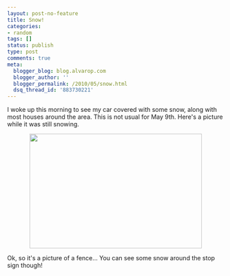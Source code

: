 ```yaml
---
layout: post-no-feature
title: Snow!
categories:
- random
tags: []
status: publish
type: post
comments: true
meta:
  blogger_blog: blog.alvarop.com
  blogger_author: ''
  blogger_permalink: /2010/05/snow.html
  dsq_thread_id: '883730221'
---
```

I  woke up this morning to see my car covered with some snow, along with  most houses around the area. This is not usual for May 9th. Here's a  picture while it was still snowing.

<a onblur="try {parent.deselectBloggerImageGracefully();} catch(e) {}" href="http://2.bp.blogspot.com/_k2p8q4xyXYc/S-i8_6WA3CI/AAAAAAAAAHc/UNaqlaiISE0/s1600/IMG_1120.JPG"><img style="display: block; margin: 0px auto 10px; text-align: center; cursor: pointer; width: 400px; height: 267px;" src="http://2.bp.blogspot.com/_k2p8q4xyXYc/S-i8_6WA3CI/AAAAAAAAAHc/UNaqlaiISE0/s400/IMG_1120.JPG" alt="" id="BLOGGER_PHOTO_ID_5469829553620835362" border="0" /></a>

Ok, so it's a picture of a fence... You can see some snow around the stop sign though!
